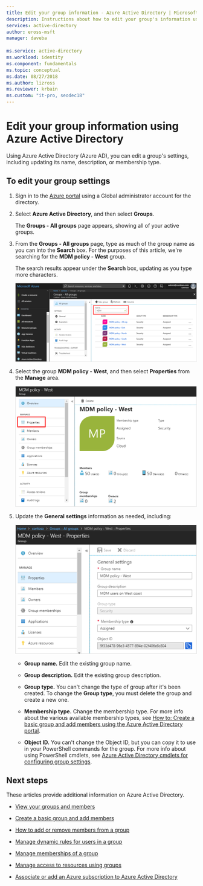 ```yaml
---
title: Edit your group information - Azure Active Directory | Microsoft Docs
description: Instructions about how to edit your group's information using Azure Active Directory.
services: active-directory
author: eross-msft
manager: daveba

ms.service: active-directory
ms.workload: identity
ms.component: fundamentals
ms.topic: conceptual
ms.date: 08/27/2018
ms.author: lizross
ms.reviewer: krbain
ms.custom: "it-pro, seodec18"
---
```


# Edit your group information using Azure Active Directory

Using Azure Active Directory (Azure AD), you can edit a group's settings, including updating its name, description, or membership type.

## To edit your group settings
1. Sign in to the [Azure portal](https://portal.azure.com) using a Global administrator account for the directory.

2. Select **Azure Active Directory**, and then select **Groups**.

    The **Groups - All groups** page appears, showing all of your active groups.

3. From the **Groups - All groups** page, type as much of the group name as you can into the **Search** box. For the purposes of this article, we're searching for the **MDM policy - West** group.

    The search results appear under the **Search** box, updating as you type more characters.

    ![All groups page, with search text in the Search box](media/active-directory-groups-settings-azure-portal/search-for-specific-group.png)

4. Select the group **MDM policy - West**, and then select **Properties** from the **Manage** area.

    ![Group Overview page with number and members and Member option highlighted](media/active-directory-groups-settings-azure-portal/group-overview-blade.png)

5. Update the **General settings** information as needed, including:

    ![Properties settings for a group](media/active-directory-groups-settings-azure-portal/group-properties-settings.png)

    - **Group name.** Edit the existing group name.
    
    - **Group description.** Edit the existing group description.

    - **Group type.** You can't change the type of group after it's been created. To change the **Group type**, you must delete the group and create a new one.
    
    - **Membership type.** Change the membership type. For more info about the various available membership types, see [How to: Create a basic group and add members using the Azure Active Directory portal](active-directory-groups-create-azure-portal.md).
    
    - **Object ID.** You can't change the Object ID, but you can copy it to use in your PowerShell commands for the group. For more info about using PowerShell cmdlets, see [Azure Active Directory cmdlets for configuring group settings](../users-groups-roles/groups-settings-v2-cmdlets.md).

## Next steps
These articles provide additional information on Azure Active Directory.

- [View your groups and members](active-directory-groups-view-azure-portal.md)

- [Create a basic group and add members](active-directory-groups-create-azure-portal.md)

- [How to add or remove members from a group](active-directory-groups-members-azure-portal.md)

- [Manage dynamic rules for users in a group](../users-groups-roles/groups-create-rule.md)

- [Manage memberships of a group](active-directory-groups-membership-azure-portal.md)

- [Manage access to resources using groups](active-directory-manage-groups.md)

- [Associate or add an Azure subscription to Azure Active Directory](active-directory-how-subscriptions-associated-directory.md)
